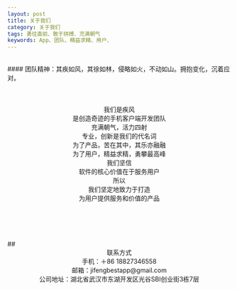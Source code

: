 ---layout: posttitle: 关于我们category: 关于我们tags: 勇往直前、敢于拼搏、充满朝气keywords: App、团队、精益求精、用户、---
<br>#### 团队精神：其疾如风，其徐如林，侵略如火，不动如山。拥抱变化，沉着应对。 <br><br><br><br> <center>我们是疾风</center> <center>是创造奇迹的手机客户端开发团队</center> <center>充满朝气，活力四射</center> <center>专业，创新是我们的代名词</center> <center>为了产品，苦在其中，其乐亦融融</center> <center>为了用户，精益求精，勇攀最高峰</center> <center>我们坚信</center> <center>软件的核心价值在于服务用户</center> <center>所以</center> <center>我们坚定地致力于打造</center> <center>为用户提供服务和价值的产品</center><br><br><br><br><br>## <center>联系方式</center><center>手机：＋86 18827346558</center><center>邮箱：jifengbestapp@gmail.com </center><center>公司地址：湖北省武汉市东湖开发区光谷SBI创业街3栋7层</center>